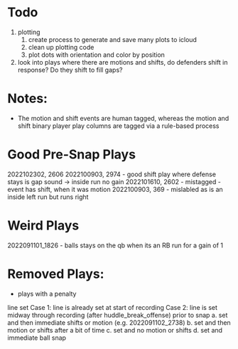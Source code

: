 # Todo
1. plotting
    1. create process to generate and save many plots to icloud
    2. clean up plotting code
    3. plot dots with orientation and color by position
2. look into plays where there are motions and shifts, do defenders shift in response? Do they shift to fill gaps?


# Notes:
* The motion and shift events are human tagged, whereas the motion and shift binary player play columns are tagged via a rule-based process


# Good Pre-Snap Plays
2022102302, 2606
2022100903, 2974 - good shift play where defense stays is gap sound -> inside run no gain
2022101610, 2602 - mistagged - event has shift, when it was motion 
2022100903, 369 - mislabled as is an inside left run but runs right

# Weird Plays
2022091101_1826 - balls stays on the qb when its an RB run for a gain of 1


# Removed Plays:
- plays with a penalty


line set
    Case 1: line is already set at start of recording
    Case 2: line is set midway through recording (after huddle_break_offense) prior to snap
        a. set and then immediate shifts or motion (e.g. 2022091102_2738)
        b. set and then motion or shifts after a bit of time
        c. set and no motion or shifts
        d. set and immediate ball snap
